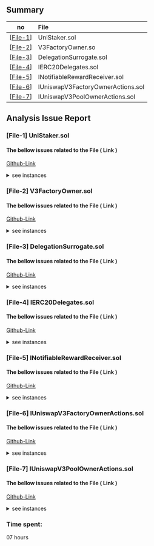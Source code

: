 ## Summary

no | File |
|-|:-|
| [[File-1](#file-1)] | UniStaker.sol |
| [[File-2](#file-2)] | V3FactoryOwner.so | 
| [[File-3](#file-3)] | DelegationSurrogate.sol | 
| [[File-4](#file-4)] | IERC20Delegates.sol | 
| [[File-5](#file-5)] | INotifiableRewardReceiver.sol | 
| [[File-6](#file-6)] | IUniswapV3FactoryOwnerActions.sol | 
| [[File-7](#file-7)] | IUniswapV3PoolOwnerActions.sol | 

## Analysis Issue Report 


### [File-1] UniStaker.sol

#### The bellow issues related to the File ( Link )
[Github-Link](https://github.com/code-423n4/2024-02-uniswap-foundation/blob/main/src/UniStaker.sol)

<details>
<summary>see instances</summary>



#### Admin Abuse Risks:

* **Potential Issue**: The `admin` address is a single point of control and can set parameters and permissions.

* **Mitigation**: It's crucial to ensure that the admin is a trusted entity and there are proper mechanisms for transferring admin control in case of unforeseen circumstances.




#### Systemic Risks:

* **Potential Issue**: The contract uses a global `nextDepositId` for generating deposit identifiers.
* **Mitigation**: Ensure that the deposit identifier generation logic is secure to prevent collisions or predictability.

#### Technical Risks:

* **Potential Issue**: The contract uses external contracts (`DelegationSurrogate`, `INotifiableRewardReceiver`, `IERC20Delegates`, etc.), and if these are not well-audited or have vulnerabilities, they might pose risks.

* **Mitigation**: Review and verify the security of all imported external contracts and interfaces.


#### Integration Risks:

* **Potential Issue**: The contract relies on external ERC-20 token contracts (`REWARD_TOKEN` and `STAKE_TOKEN`).

* **Mitigation**: Ensure that the interaction with these external contracts adheres to best practices and is secure. Verify the security and reliability of these external contracts.


#### Non-Standard Token Risks:

* **Potential Issue**: The contract uses the `IERC20Delegates` interface, which might have unique functionalities or risks associated with it.

* **Mitigation**: Review the `IERC20Delegates` contract interface and its implementations for any potential risks and ensure proper understanding of the delegated token functionality.


#### Additional Notes:

* The contract uses SafeERC20 for token transfers, which is a good practice.
* Signature verification is used in some functions (`_revertIfSignatureIsNotValidNow`). Ensure that this mechanism is secure and well-implemented.
* The contract implements EIP-712 for typed structured data hashing, providing a standardized way for off-chain parties to sign messages.


</details>


### [File-2] V3FactoryOwner.sol

#### The bellow issues related to the File ( Link )
[Github-Link](https://github.com/code-423n4/2024-02-uniswap-foundation/blob/main/src/V3FactoryOwner.sol)


<details>
<summary>see instances</summary>



#### Admin Abuse Risks:

* **Description**: Admin abuse risks refer to the potential misuse or abuse of administrative privileges by the contract admin.

* **Evaluation**:

  * The contract has an admin address that can perform privileged functions such as changing the admin itself, updating the payout amount, enabling fee amounts on the factory, and setting protocol fees on individual pools.
  * There is a modifier `_revertIfNotAdmin()` that ensures certain functions can only be called by the admin.

* **Conclusion**: The contract has a mechanism to control admin privileges, reducing the risk of admin abuse. However, the overall security depends on how well the admin address is managed and whether it aligns with the intended use case.



#### Systemic Risks:

* **Description**: Systemic risks involve vulnerabilities in the overall system architecture and interactions with other contracts.

* **Evaluation**:

   * The contract interacts with the Uniswap v3 factory and pools through external interfaces (e.g., `IUniswapV3FactoryOwnerActions` and `IUniswapV3PoolOwnerActions`).
   * The payout token and reward receiver contracts are external dependencies that should be carefully audited for security.

* **Conclusion**: The contract seems to rely on external components like Uniswap v3 contracts, payout token, and reward receiver. Systemic risks are present, and the security of the entire system depends on the security of these external dependencies.

#### Technical Risks:

* **Description**: Technical risks involve vulnerabilities within the smart contract code itself.

* **Evaluation**:

   * The code utilizes SafeERC20 for safe token transfers, reducing the risk of token-related vulnerabilities.
   * Events are emitted to provide transparency and allow for external monitoring.

* **Conclusion**: The contract employs some best practices, but a comprehensive audit is required to ensure there are no technical vulnerabilities or issues in the implementation.


#### Integration Risks:

* **Description**: Integration risks involve potential issues arising from the integration with other contracts or systems.

* **Evaluation**:

   * The contract integrates with external Uniswap v3 contracts, relying on their correct behavior.
   * The reward receiver contract is an external integration that should be reviewed for potential risks.

* **Conclusion**: Integration risks are present due to dependencies on external contracts. Ensuring the reliability and security of these integrations is crucial.


#### Non-Standard Token Risks:

* **Description**: Non-standard token risks involve issues related to the use of non-standard or custom tokens.

* **Evaluation**:

   * The contract interacts with ERC-20 tokens, and the payout token is expected to follow the ERC-20 standard.

* **Conclusion**: The contract appears to use standard ERC-20 tokens, reducing the risk associated with non-standard tokens.


#### Overall:

A thorough security audit, especially focusing on external dependencies and potential edge cases, is recommended to ensure the robustness of the smart contract.

</details>

### [File-3] DelegationSurrogate.sol

#### The bellow issues related to the File ( Link )
[Github-Link](https://github.com/code-423n4/2024-02-uniswap-foundation/blob/main/src/DelegationSurrogate.sol)


<details>
<summary>see instances</summary>



#### Admin Abuse Risks:

* **Potential Issue**: The contract lacks an explicit admin role or a way to transfer control. The deployer of the contract has full control over setting the delegatee and managing token approvals.

* **Mitigation**: Consider implementing an admin role with proper access control mechanisms. Additionally, providing a mechanism to transfer admin control may enhance the contract's flexibility.



#### Systemic Risks:

* **Potential Issue**: The contract's functionality is highly dependent on an external contract (`IERC20Delegates`) for delegation and approvals. Any vulnerabilities or changes in the external contract can impact this contract.

* **Mitigation**: Ensure that the external contract (`IERC20Delegates`) is well-audited and adheres to security standards. Consider making the external contract address configurable to accommodate potential upgrades or changes.


#### Technical Risks:

* **Potential Issue**: The contract uses the `approve` function with an unlimited allowance (`type(uint256).max`). Unlimited approvals can pose a security risk if the deployer's address is compromised.

* **Mitigation**: Consider implementing a more granular approval mechanism, such as allowing users to approve a specific amount or implementing a withdrawal pattern to minimize potential risks.


#### Integration Risks:

* **Potential Issue**: The contract relies on the external contract `IERC20Delegates` for delegation. If there are issues with the external contract's functionality or if it is malicious, it could impact the delegation process.

* **Mitigation**: Thoroughly audit the external contract (`IERC20Delegates`) and ensure that it meets the required security standards. Implement checks and error handling for potential issues with external contract interactions.


#### Non-Standard Token Risks:

* **Potential Issue**: The contract assumes the use of a governance token (`IERC20Delegates`). Risks associated with this token depend on its implementation.

* **Mitigation**: Ensure that the governance token used adheres to established standards and undergoes thorough security audits. Consider making the governance token address configurable to allow for flexibility with different tokens.


#### Overall:

The contract has a straightforward purpose but has potential risks related to admin control, external contract dependency, and token approval mechanisms. Enhancements and careful consideration of security measures can help mitigate these risks. Thorough testing and audits are crucial before deploying such a contract.

</details>

### [File-4] IERC20Delegates.sol

#### The bellow issues related to the File ( Link )
[Github-Link](https://github.com/code-423n4/2024-02-uniswap-foundation/blob/main/src/interfaces/IERC20Delegates.sol)


<details>
<summary>see instances</summary>



#### Admin Abuse Risks:

* **Potential Issue**: The interface `IERC20Delegates` does not include methods for modifying the admin or owner roles. If the implementation contract has such roles and lacks proper access control, admin abuse risks may arise.

* **Mitigation**: Ensure that the implementation contract (if any) properly handles admin-related functionalities with appropriate access controls. If needed, additional methods for modifying admin roles can be added to the interface.



#### Systemic Risks:

* **Potential Issue**: The interface is dependent on an external implementation contract to provide the actual functionality. Risks associated with the ERC20 and ERC20Votes standards are inherited from the implementation contract.

* **Mitigation**: Thoroughly audit and review the external implementation contract to ensure it adheres to the ERC20 and ERC20Votes standards. Additionally, consider making the external contract address configurable for potential upgrades or changes.


#### Technical Risks:

* **Potential Issue**: The `permit` function, which allows for meta-transactions, introduces a potential attack vector if not implemented securely. If the `permit` implementation is flawed, it might lead to unauthorized transactions.

* **Mitigation**: Ensure that the `permit` function is implemented securely, following standards such as EIP-712. Conduct rigorous testing and consider external audits to verify the correctness and security of the `permit` implementation.


#### Integration Risks:

* **Potential Issue**: The interface is designed to integrate with ERC20 and ERC20Votes standards. If there are issues or deviations from these standards in the external contract, it may impact interoperability and integration.

* **Mitigation**: Ensure that the external contract adheres strictly to the ERC20 and ERC20Votes standards. Conduct thorough testing and consider integration tests to verify proper functionality and compatibility.


#### Non-Standard Token Risks:

* **Potential Issue**: The interface assumes the usage of a governance token that conforms to the ERC20Votes standard. Risks related to the governance token depend on its specific implementation.

* **Mitigation**: Verify that the governance token used adheres to the ERC20Votes standard and undergoes thorough security audits. Consider making the governance token address configurable to allow flexibility with different tokens.


#### Overall:

The provided interface focuses on `ERC20` and `ERC20Votes` functionalities and is relatively standard. Risks associated with this interface depend on the implementation contract that uses it, especially regarding admin controls and the `permit` function's secure implementation. Thorough testing and audits are crucial before deploying any contract that implements this interface.

</details>


### [File-5] INotifiableRewardReceiver.sol

#### The bellow issues related to the File ( Link )
[Github-Link](https://github.com/code-423n4/2024-02-uniswap-foundation/blob/main/src/interfaces/INotifiableRewardReceiver.sol)


<details>
<summary>see instances</summary>



#### Admin Abuse Risks:

* **Potential Issue**: The interface `INotifiableRewardReceiver` lacks explicit admin-related methods, making it less prone to admin abuse risks. However, if the contract implementing this interface includes admin controls, those need to be carefully managed to prevent abuse.

* **Mitigation**: If the contract implementing this interface has admin roles or controls, ensure they are properly implemented with appropriate access restrictions and undergo thorough testing. Additionally, consider external audits for security.


#### Systemic Risks:

* **Potential Issue**: Being an interface, `INotifiableRewardReceiver` inherits systemic risks from the contracts that implement it. Risks associated with the actual reward distribution mechanics and logic reside in the contracts using this interface.

* **Mitigation**: Perform a comprehensive audit of contracts implementing this interface, especially focusing on the reward distribution mechanisms. Ensure that the contracts adhere to best practices and security standards

#### Technical Risks:

* **Potential Issue**: The `notifyRewardAmoun`t method, being the core functionality of this interface, might pose technical risks if implemented incorrectly. Incorrect handling of reward amounts or state changes could lead to undesired behavior.

* **Mitigation**: Review the implementation of the `notifyRewardAmount` method in contracts using this interface. Verify that it handles reward amounts securely, updates the contract's state appropriately, and does not introduce vulnerabilities. Comprehensive testing is crucial.


#### Integration Risks:

* **Potential Issue**: Integration risks arise when contracts using this interface interact with other contracts in the system. Compatibility issues or unexpected behaviors might occur during integration.

* **Mitigation**: Ensure that contracts using this interface are well-integrated into the broader system. Conduct integration testing to identify and address any compatibility issues with other contracts.


#### Non-Standard Token Risks:

* **Potential Issue**: The interface does not explicitly specify the token standard used for rewards. If the reward mechanism involves non-standard tokens, there might be risks associated with their implementation.

* **Mitigation**: Clarify and document the token standards and mechanisms used for rewards in the contracts that implement this interface. If non-standard tokens are involved, perform additional due diligence, audits, and testing.


#### Overall:

`INotifiableRewardReceiver` is a simple interface that primarily focuses on notifying reward receivers about the receipt of rewards. The actual risks associated with this interface depend on the implementation details of the contracts that use it.

</details>

### [File-6] IUniswapV3FactoryOwnerActions.sol

#### The bellow issues related to the File ( Link )
[Github-Link](https://github.com/code-423n4/2024-02-uniswap-foundation/blob/main/src/interfaces/IUniswapV3FactoryOwnerActions.sol)


<details>
<summary>see instances</summary>



#### Admin Abuse Risks:

* **Potential Issue**: The `IUniswapV3FactoryOwnerActions` interface includes methods related to ownership changes (`setOwner`). If not implemented or managed properly, there's a risk of admin abuse through unauthorized ownership changes.

* **Mitigation**: Implement access controls for admin-related functions, ensuring that only authorized addresses can change ownership. Additionally, consider implementing a multisig or timelock mechanism for critical ownership changes to prevent instant abuse.



#### Systemic Risks:

* **Potential Issue**: Systemic risks in the Uniswap V3 Factory might arise if the ownership mechanism is not secure or if fees are not managed correctly. Any issues with the internal logic of the factory can have widespread consequences.

* **Mitigation**: Conduct thorough testing and audits of the entire Uniswap V3 Factory, focusing on the ownership management and fee-related functions. Ensure that the systemic components are secure and adhere to best practices.


#### Technical Risks:

* **Potential Issue**: Technical risks could arise if the `enableFeeAmount` or `setOwner` functions are not implemented correctly or if there are vulnerabilities in the fee management logic.

* **Mitigation**: Carefully review the implementation of `enableFeeAmount` and `setOwner`, ensuring proper validation and handling of inputs. Conduct extensive testing, including edge cases, to identify and address potential technical risks.


#### Integration Risks:

* **Potential Issue**: Integration risks may arise if other contracts or systems depend on the Uniswap V3 Factory, especially if changes to ownership or fee structures impact external integrations.

* **Mitigation**: Clearly document the expected behavior of the Uniswap V3 Factory and communicate any changes to external integrators. Encourage integration testing and maintain open communication channels with projects relying on the factory.


#### Non-Standard Token Risks:

* **Potential Issue**: The interface does not appear to involve non-standard tokens directly. However, if the Uniswap V3 Factory deals with tokens beyond the standard ERC-20, potential risks might emerge.

* **Mitigation**: Ensure that token interactions within the Uniswap V3 Factory comply with relevant standards. If non-standard tokens are involved, conduct additional audits and due diligence to address potential risks. 


#### Overall:

The `IUniswapV3FactoryOwnerActions` interface seems focused on ownership and fee management within the Uniswap V3 Factory. Admin abuse risks are notable, and careful implementation and testing are crucial to mitigate potential issues.

</details>

### [File-7] IUniswapV3PoolOwnerActions.sol

#### The bellow issues related to the File ( Link )
[Github-Link](https://github.com/code-423n4/2024-02-uniswap-foundation/blob/main/src/interfaces/IUniswapV3PoolOwnerActions.sol)


<details>
<summary>see instances</summary>



#### Admin Abuse Risks:

* **Potential Issue**: The `IUniswapV3PoolOwnerActions` interface includes methods like `setFeeProtocol`, which may modify protocol fees. Admin abuse could occur if unauthorized parties gain access to these functions.

* **Mitigation**: Implement proper access controls to ensure that only authorized addresses, especially the factory owner, can call these methods. Consider adding a multisig or timelock mechanism for critical operations.


#### Systemic Risks:

* **Potential Issue**: Systemic risks may arise if the `setFeeProtocol` function is not implemented securely, potentially impacting the overall fee structure of Uniswap V3 pools.

* **Mitigation**: Conduct thorough testing and audits of the `setFeeProtocol` function, ensuring that the changes to the fee structure are accurate and adhere to protocol specifications.


#### Technical Risks:

* **Potential Issue**: Technical risks could emerge if the implementation of `collectProtocol` is flawed or if there are vulnerabilities in handling the requested amounts of tokens during fee collection.

* **Mitigation**: Carefully review the implementation of `collectProtocol`, especially the logic related to handling amounts of token0 and token1. Conduct comprehensive testing, including edge cases, to identify and address potential technical risks.


#### Integration Risks:

* **Potential Issue**: Integration risks may occur if other contracts or systems depend on the Uniswap V3 pools and are sensitive to changes in protocol fees.

* **Mitigation**: Clearly document the expected behavior of the Uniswap V3 pools and communicate any changes in protocol fees to external integrators. Encourage integration testing to identify and resolve potential issues.


#### Non-Standard Token Risks:

* **Potential Issue**: The interface does not appear to involve non-standard tokens directly. However, if Uniswap V3 pools deal with non-standard tokens, additional risks might emerge.

* **Mitigation**: Ensure that token interactions within the Uniswap V3 pools comply with relevant standards. If non-standard tokens are involved, conduct additional audits and due diligence to address potential risks.


#### Overall:

the `IUniswapV3PoolOwnerActions` interface focuses on actions that may only be performed by the factory owner, particularly related to setting protocol fees and collecting fees from Uniswap V3 pools. Admin abuse and proper implementation of fee-related functions are key areas to consider for security.

</details>


### Time spent:
07 hours